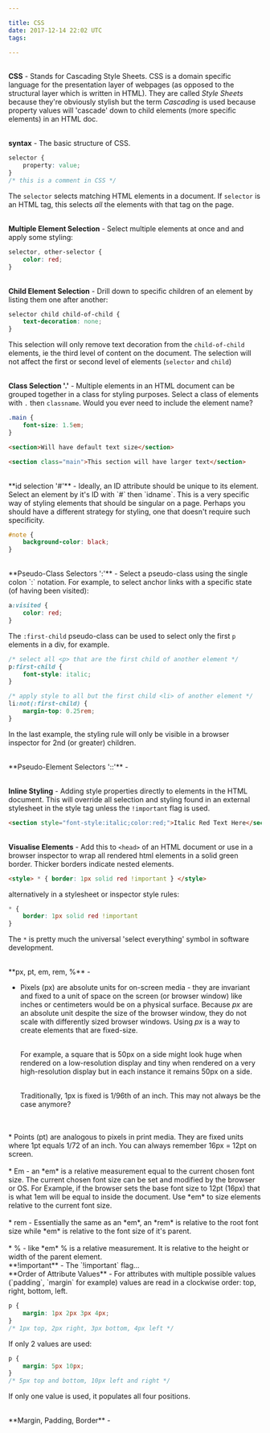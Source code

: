 ```yaml
---

title: CSS
date: 2017-12-14 22:02 UTC
tags:

---
```


<br>**CSS** - Stands for Cascading Style Sheets. CSS is a domain specific language for the presentation layer of webpages (as opposed to the structural layer which is written in HTML). They are called *Style Sheets* because they're obviously stylish but the term *Cascading* is used because property values will 'cascade' down to child elements (more specific elements) in an HTML doc.


<br>**syntax** - The basic structure of CSS.

```css
selector {
    property: value;
}
/* this is a comment in CSS */
```
The `selector` selects matching HTML elements in a document. If `selector` is an HTML tag, this selects *all* the elements with that tag on the page.


<br>**Multiple Element Selection** - Select multiple elements at once and and apply some styling:

```css
selector, other-selector {
    color: red;
}
```


<br>**Child Element Selection** - Drill down to specific children of an element by listing them one after another:

```css
selector child child-of-child {
    text-decoration: none;
}
```
This selection will only remove text decoration from the `child-of-child` elements, ie the third level of content on the document. The selection will not affect the first or second level of elements (`selector` and `child`)


<br>**Class Selection '.'** - Multiple elements in an HTML document can be grouped together in a class for styling purposes. Select a class of elements with `.` then `classname`. Would you ever need to include the element name?

```css
.main {
    font-size: 1.5em;
}
```

```html
<section>Will have default text size</section>

<section class="main">This section will have larger text</section>
```

<br>
**id selection '#'** - Ideally, an ID attribute should be unique to its element. Select an element by it's ID with `#` then `idname`. This is a very specific way of styling elements that should be singular on a page. Perhaps you should have a different strategy for styling, one that doesn't require such specificity. 

```css
#note {
    background-color: black;
}
```

<br>
**Pseudo-Class Selectors ':'** - Select a pseudo-class using the single colon `:` notation. For example, to select anchor links with a specific state (of having been visited):

```css
a:visited {
    color: red;
}
```

The `:first-child` pseudo-class can be used to select only the first `p` elements in a div, for example.

```css
/* select all <p> that are the first child of another element */
p:first-child {
    font-style: italic;
}

/* apply style to all but the first child <li> of another element */
li:not(:first-child) {
    margin-top: 0.25rem;
}
```

In the last example, the styling rule will only be visible in a browser inspector for 2nd (or greater) children.

<br>
**Pseudo-Element Selectors '::'** -

<br>**Inline Styling** - Adding style properties directly to elements in the HTML document. This will override all selection and styling found in an external stylesheet in the style tag unless the `!important` flag is used.

```html
<section style="font-style:italic;color:red;">Italic Red Text Here</section>
```


<br>**Visualise Elements** - Add this to `<head>` of an HTML document or use in a browser inspector to wrap all rendered html elements in a solid green border. Thicker borders indicate nested elements.

```html
<style> * { border: 1px solid red !important } </style>
```

alternatively in a stylesheet or inspector style rules:

```css
* {
    border: 1px solid red !important
}
```

   The `*` is pretty much the universal 'select everything' symbol in software development.

<br>
**px, pt, em, rem, %** - 

* Pixels (px) are absolute units for on-screen media - they are invariant and fixed to a unit of space on the screen (or browser window) like inches or centimeters would be on a physical surface. Because *px* are an absolute unit despite the size of the browser window, they do not scale with differently sized browser windows. Using *px* is a way to create elements that are fixed-size.

    <br>For example, a square that is 50px on a side might look huge when rendered on a low-resolution display and tiny when rendered on a very high-resolution display but in each instance it remains 50px on a side.


    <br>Traditionally, 1px is fixed is 1/96th of an inch. This may not always be the case anymore?
<br>
<br>
* Points (pt) are analogous to pixels in print media. They are fixed units where 1pt equals 1/72 of an inch. You can always remember 16px = 12pt on screen.
<br>
<br>
* Em - an *em* is a relative measurement equal to the current chosen font size. The current chosen font size can be set and modified by the browser or OS. For Example, if the browser sets the base font size to 12pt (16px) that is what 1em will be equal to inside the document. Use *em* to size elements relative to the current font size.
<br>
<br>
* rem - Essentially the same as an *em*, an *rem* is relative to the root font size while *em* is relative to the font size of it's parent.
<br>
<br>
* % - like *em* % is a relative measurement. It is relative to the height or width of the parent element.

<br>
**!important** - The `!important` flag...

<br>
**Order of Attribute Values** - For attributes with multiple possible values (`padding`, `margin` for example) values are read in a clockwise order: top, right, bottom, left.

```css
p {
    margin: 1px 2px 3px 4px;
}
/* 1px top, 2px right, 3px bottom, 4px left */
```

If only 2 values are used:

```css
p {
    margin: 5px 10px;
}
/* 5px top and bottom, 10px left and right */
```

If only one value is used, it populates all four positions.

<br>
**Margin, Padding, Border** - 

